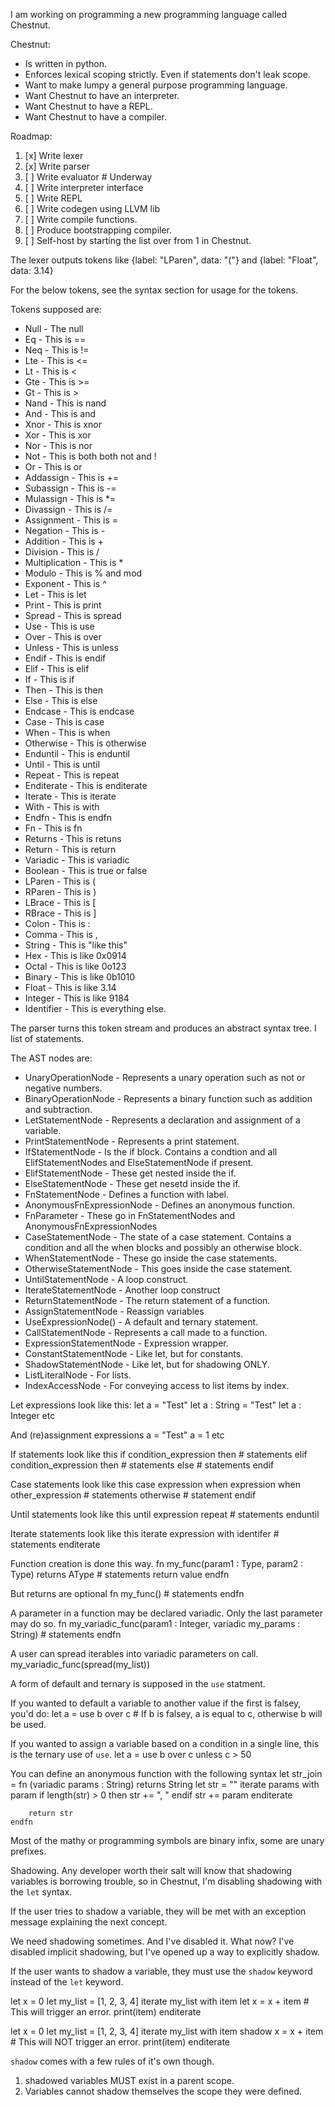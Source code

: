 I am working on programming a new programming language called Chestnut.

Chestnut:
* Is written in python.
* Enforces lexical scoping strictly. Even if statements don't leak scope.
* Want to make lumpy a general purpose programming language.
* Want Chestnut to have an interpreter.
* Want Chestnut to have a REPL.
* Want Chestnut to have a compiler.

Roadmap:
1. [x] Write lexer
2. [x] Write parser
3. [ ] Write evaluator # Underway
4. [ ] Write interpreter interface
5. [ ] Write REPL
6. [ ] Write codegen using LLVM lib
7. [ ] Write compile functions.
8. [ ] Produce bootstrapping compiler.
9. [ ] Self-host by starting the list over from 1 in Chestnut.

The lexer outputs tokens like {label: "LParen", data: "("} and {label: "Float", data: 3.14}

For the below tokens, see the syntax section for usage for the tokens.

Tokens supposed are:
* Null - The null
* Eq - This is ==
* Neq - This is !=
* Lte - This is <=
* Lt - This is <
* Gte - This is >=
* Gt - This is >
* Nand - This is nand
* And - This is and
* Xnor - This is xnor
* Xor - This is xor
* Nor - This is nor
* Not - This is both both not and !
* Or - This is or
* Addassign - This is +=
* Subassign - This is -=
* Mulassign - This is *=
* Divassign - This is /=
* Assignment - This is =
* Negation - This is -
* Addition - This is +
* Division - This is /
* Multiplication - This is *
* Modulo - This is % and mod
* Exponent - This is ^
* Let - This is let
* Print - This is print
* Spread - This is spread
* Use - This is use
* Over - This is over
* Unless - This is unless
* Endif - This is endif
* Elif - This is elif
* If - This is if
* Then - This is then
* Else - This is else
* Endcase - This is endcase
* Case - This is case
* When - This is when
* Otherwise - This is otherwise
* Enduntil - This is enduntil
* Until - This is until
* Repeat - This is repeat
* Enditerate - This is enditerate
* Iterate - This is iterate
* With - This is with
* Endfn - This is endfn
* Fn - This is fn
* Returns - This is retuns
* Return - This is return
* Variadic - This is variadic
* Boolean - This is true or false
* LParen - This is (
* RParen - This is )
* LBrace - This is [
* RBrace - This is ]
* Colon - This is :
* Comma - This is ,
* String - This is "like this"
* Hex - This is like 0x0914
* Octal - This is like 0o123
* Binary - This is like 0b1010
* Float - This is like 3.14
* Integer - This is like 9184
* Identifier - This is everything else.

The parser turns this token stream and produces an abstract syntax tree. I list of statements.

The AST nodes are:
* UnaryOperationNode - Represents a unary operation such as not or negative numbers.
* BinaryOperationNode - Represents a binary function such as addition and subtraction.
* LetStatementNode - Represents a declaration and assignment of a variable.
* PrintStatementNode - Represents a print statement.
* IfStatementNode - Is the if block. Contains a condtion and all ElifStatementNodes and ElseStatementNode if present.
* ElifStatementNode - These get nested inside the if.
* ElseStatementNode - These get nesetd inside the if.
* FnStatementNode - Defines a function with label.
* AnonymousFnExpressionNode - Defines an anonymous function.
* FnParameter - These go in FnStatementNodes and AnonymousFnExpressionNodes
* CaseStatementNode - The state of a case statement. Contains a condition and all the when blocks and possibly an otherwise block.
* WhenStatementNode - These go inside the case statements.
* OtherwiseStatementNode - This goes inside the case statement.
* UntilStatementNode - A loop construct.
* IterateStatementNode - Another loop construct
* ReturnStatementNode - The return statement of a function.
* AssignStatementNode - Reassign variables
* UseExpressionNode() - A default and ternary statement.
* CallStatementNode - Represents a call made to a function.
* ExpressionStatementNode - Expression wrapper.
* ConstantStatementNode - Like let, but for constants.
* ShadowStatementNode - Like let, but for shadowing ONLY.
* ListLiteralNode - For lists.
* IndexAccessNode - For conveying access to list items by index.

Let expressions look like this:
let a = "Test"
let a : String = "Test"
let a : Integer
etc

And (re)assignment expressions
a = "Test"
a = 1
etc

If statements look like this
if condition_expression then
    # statements
elif condition_expression then
    # statements
else
    # statements
endif

Case statements look like this
case expression
    when expression
    when other_expression
        # statements
    otherwise
        # statement
endif

Until statements look like this
until expression repeat
    # statements
enduntil

Iterate statements look like this
iterate expression with identifer
    # statements
enditerate

Function creation is done this way.
fn my_func(param1 : Type, param2 : Type) returns AType
    # statements
    return value
endfn

But returns are optional
fn my_func()
    # statements
endfn

A parameter in a function may be declared variadic. Only the last parameter may do so.
fn my_variadic_func(param1 : Integer, variadic my_params : String)
    # statements
endfn

A user can spread iterables into variadic parameters on call.
my_variadic_func(spread(my_list))

A form of default and ternary is supposed in the `use` statment.

If you wanted to default a variable to another value if the first is falsey, you'd do:
let a = use b over c # If b is falsey, a is equal to c, otherwise b will be used.

If you wanted to assign a variable based on a condition in a single line, this is the ternary use of `use`.
let a = use b over c unless c > 50

You can define an anonymous function with the following syntax
let str_join =
    fn (variadic params : String) returns String
        let str = ""
        iterate params with param
            if length(str) > 0 then
                str += ", "
            endif
            str += param
        enditerate

        return str
    endfn

Most of the mathy or programming symbols are binary infix, some are unary prefixes.

Shadowing. Any developer worth their salt will know that shadowing variables is borrowing trouble, so in Chestnut, I'm disabling shadowing with the `let` syntax.

If the user tries to shadow a variable, they will be met with an exception message explaining the next concept.

We need shadowing sometimes. And I've disabled it. What now? I've disabled implicit shadowing, but I've opened up a way to explicitly shadow.

If the user wants to shadow a variable, they must use the `shadow` keyword instead of the `let` keyword.

let x = 0
let my_list = [1, 2, 3, 4]
iterate my_list with item
    let x = x + item # This will trigger an error.
    print(item)
enditerate

let x = 0
let my_list = [1, 2, 3, 4]
iterate my_list with item
    shadow x = x + item # This will NOT trigger an error.
    print(item)
enditerate

`shadow` comes with a few rules of it's own though.

1. shadowed variables MUST exist in a parent scope.
2. Variables cannot shadow themselves the scope they were defined.
